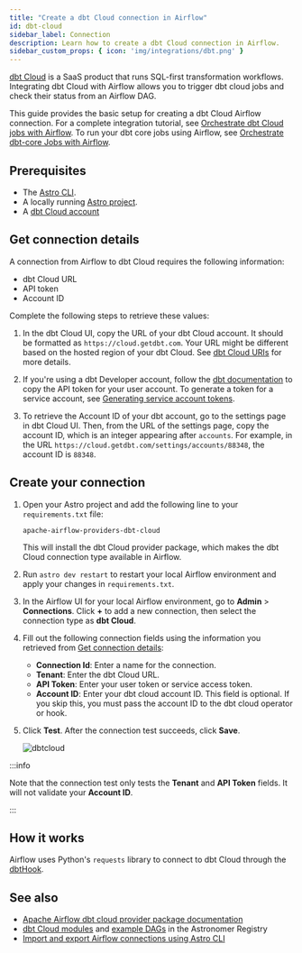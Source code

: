 ```yaml
---
title: "Create a dbt Cloud connection in Airflow"
id: dbt-cloud
sidebar_label: Connection
description: Learn how to create a dbt Cloud connection in Airflow.
sidebar_custom_props: { icon: 'img/integrations/dbt.png' }
---
```


[dbt Cloud](https://www.getdbt.com/product/what-is-dbt/) is a SaaS product that runs SQL-first transformation workflows. Integrating dbt Cloud with Airflow allows you to trigger dbt cloud jobs and check their status from an Airflow DAG.

This guide provides the basic setup for creating a dbt Cloud Airflow connection. For a complete integration tutorial, see [Orchestrate dbt Cloud jobs with Airflow](airflow-dbt-cloud.md). To run your dbt core jobs using Airflow, see [Orchestrate dbt-core Jobs with Airflow](airflow-dbt.md).

## Prerequisites

- The [Astro CLI](https://www.astronomer.io/docs/astro/cli/overview).
- A locally running [Astro project](https://www.astronomer.io/docs/astro/cli/get-started-cli).
- A [dbt Cloud account](https://cloud.getdbt.com/)

## Get connection details

A connection from Airflow to dbt Cloud requires the following information:

- dbt Cloud URL
- API token
- Account ID

Complete the following steps to retrieve these values:

1. In the dbt Cloud UI, copy the URL of your dbt Cloud account. It should be formatted as `https://cloud.getdbt.com`. Your URL might be different based on the hosted region of your dbt Cloud. See [dbt Cloud URIs](https://docs.getdbt.com/docs/cloud/manage-access/sso-overview#auth0-multi-tenant-uris) for more details.

2. If you're using a dbt Developer account, follow the [dbt documentation](https://docs.getdbt.com/docs/dbt-cloud-apis/user-tokens#user-api-tokens) to copy the API token for your user account. To generate a token for a service account, see [Generating service account tokens](https://docs.getdbt.com/docs/dbt-cloud-apis/service-tokens#generating-service-account-tokens).

3. To retrieve the Account ID of your dbt account, go to the settings page in dbt Cloud UI. Then, from the URL of the settings page, copy the account ID, which is an integer appearing after `accounts`. For example, in the URL `https://cloud.getdbt.com/settings/accounts/88348`, the account ID is `88348`.

## Create your connection

1. Open your Astro project and add the following line to your `requirements.txt` file:

    ```
    apache-airflow-providers-dbt-cloud
    ```

    This will install the dbt Cloud provider package, which makes the dbt Cloud connection type available in Airflow.

2. Run `astro dev restart` to restart your local Airflow environment and apply your changes in `requirements.txt`.

3. In the Airflow UI for your local Airflow environment, go to **Admin** > **Connections**. Click **+** to add a new connection, then select the connection type as **dbt Cloud**.

4. Fill out the following connection fields using the information you retrieved from [Get connection details](#get-connection-details):

    - **Connection Id**: Enter a name for the connection.
    - **Tenant**: Enter the dbt Cloud URL.
    - **API Token**: Enter your user token or service access token.
    - **Account ID**: Enter your dbt cloud account ID. This field is optional. If you skip this, you must pass the account ID to the dbt cloud operator or hook.

5. Click **Test**. After the connection test succeeds, click **Save**.

    ![dbtcloud](/img/examples/connection-dbt-cloud.png)

:::info

Note that the connection test only tests the **Tenant** and **API Token** fields. It will not validate your **Account ID**.

:::

## How it works

Airflow uses Python's `requests` library to connect to dbt Cloud through the [dbtHook](https://airflow.apache.org/docs/apache-airflow-providers-dbt-cloud/stable/_api/airflow/providers/dbt/cloud/hooks/dbt/index.html).

## See also
- [Apache Airflow dbt cloud provider package documentation](https://airflow.apache.org/docs/apache-airflow-providers-dbt-cloud/stable/connections.html)
- [dbt Cloud modules](https://registry.astronomer.io/modules?limit=24&sorts=updatedAt%3Adesc&query=dbt) and [example DAGs](https://registry.astronomer.io/dags?limit=24&sorts=updatedAt%3Adesc&query=dbt+cloud) in the Astronomer Registry
- [Import and export Airflow connections using Astro CLI](https://www.astronomer.io/docs/astro/import-export-connections-variables#using-the-astro-cli-local-environments-only)
